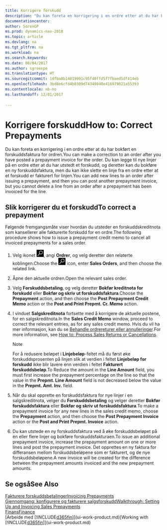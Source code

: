 ```yaml
---
title: Korrigere forskudd
description: "Du kan foreta en korrigering i en ordre etter at du har bokført en forskuddsfaktura for ordren. Du kan legge til nye linjer på en ordre etter at du har utstedt et forskudd, og deretter kan du bokføre en ny forskuddsfaktura, men du kan ikke slette en linje fra en ordre etter at et forskudd er fakturert for linjen."
documentationcenter: 
author: SorenGP
ms.prod: dynamics-nav-2018
ms.topic: article
ms.devlang: na
ms.tgt_pltfrm: na
ms.workload: na
ms.search.keywords: 
ms.date: 08/04/2017
ms.author: sgroespe
ms.translationtype: HT
ms.sourcegitcommit: 1dfba8b14019991c95f40ffd5f7fbaed5df414eb
ms.openlocfilehash: 3bd8e6cfd4b0309d74340840e416979021a55393
ms.contentlocale: nb-no
ms.lasthandoff: 12/01/2017

---
```

# <a name="how-to-correct-prepayments"></a><span data-ttu-id="754f1-104">Korrigere forskudd</span><span class="sxs-lookup"><span data-stu-id="754f1-104">How to: Correct Prepayments</span></span>
<span data-ttu-id="754f1-105">Du kan foreta en korrigering i en ordre etter at du har bokført en forskuddsfaktura for ordren.</span><span class="sxs-lookup"><span data-stu-id="754f1-105">You can make a correction to an order after you have posted a prepayment invoice for the order.</span></span> <span data-ttu-id="754f1-106">Du kan legge til nye linjer på en ordre etter at du har utstedt et forskudd, og deretter kan du bokføre en ny forskuddsfaktura, men du kan ikke slette en linje fra en ordre etter at et forskudd er fakturert for linjen.</span><span class="sxs-lookup"><span data-stu-id="754f1-106">You can add new lines to an order after issuing a prepayment, and then you can post another prepayment invoice, but you cannot delete a line from an order after a prepayment has been invoiced for the line.</span></span>  

## <a name="to-correct-a-prepayment"></a><span data-ttu-id="754f1-107">Slik korrigerer du et forskudd</span><span class="sxs-lookup"><span data-stu-id="754f1-107">To correct a prepayment</span></span>
<span data-ttu-id="754f1-108">Følgende fremgangsmåte viser hvordan du utsteder en forskuddskreditnota som kansellerer alle fakturerte forskudd for en ordre.</span><span class="sxs-lookup"><span data-stu-id="754f1-108">The following procedure shows how to issue a prepayment credit memo to cancel all invoiced prepayments for a sales order.</span></span>  
1. <span data-ttu-id="754f1-109">Velg ikonet ![Søk etter side eller rapport](media/ui-search/search_small.png "Søk etter side eller rapport"), angi **Ordrer**, og velg deretter den relaterte koblingen.</span><span class="sxs-lookup"><span data-stu-id="754f1-109">Choose the ![Search for Page or Report](media/ui-search/search_small.png "Search for Page or Report icon") icon, enter **Sales Orders**, and then choose the related link.</span></span>  
2. <span data-ttu-id="754f1-110">Åpne den aktuelle ordren.</span><span class="sxs-lookup"><span data-stu-id="754f1-110">Open the relevant sales order.</span></span>
3. <span data-ttu-id="754f1-111">Velg **Forskuddsbetaling**, og velg deretter **Bokfør kreditnota for forskudd** eller **Bokfør og skriv ut forskuddsfaktura**.</span><span class="sxs-lookup"><span data-stu-id="754f1-111">Choose the **Prepayment** action, and then choose the **Post Prepayment Credit Memo** action or the **Post and Print Prepmt. Cr. Memo** action.</span></span>  
4. <span data-ttu-id="754f1-112">I vinduet **Salgskreditnota** fortsette med å korrigere de aktuelle postene, for en salgskreditnota.</span><span class="sxs-lookup"><span data-stu-id="754f1-112">In the **Sales Credit Memo** window, proceed to correct the relevant entries, as for any sales credit memo.</span></span> <span data-ttu-id="754f1-113">Hvis du vil ha mer informasjon, kan du se [Behandle ordrereturer eller annulleringer](sales-how-process-sales-returns-cancellations.md).</span><span class="sxs-lookup"><span data-stu-id="754f1-113">For more information, see [How to: Process Sales Returns or Cancellations](sales-how-process-sales-returns-cancellations.md).</span></span>     

    > [!NOTE]  
    > <span data-ttu-id="754f1-114">For å redusere beløpet i **Linjebeløp**-feltet må du først øke forskuddsprosenten på linjen slik at verdien i feltet **Linjebeløp for forskudd** ikke blir lavere enn verdien i feltet **Fakturert forskuddsbeløp**.</span><span class="sxs-lookup"><span data-stu-id="754f1-114">To Reduce the amount in the **Line Amount** field, you must first increase the prepayment percentage on the line so that the value in the **Prepmt. Line Amount** field is not decreased below the value in the **Prepmt. Amt. Inv.** field.</span></span>

5. <span data-ttu-id="754f1-115">Når du skal opprette en forskuddsfaktura for nye linjer i en salgskreditnota, velger du **Forskuddsbetaling** og velger deretter **Bokfør forskuddsfaktura** eller **Bokfør og skriv ut forskuddsfaktura**.</span><span class="sxs-lookup"><span data-stu-id="754f1-115">To make a prepayment invoice for any new lines in the sales credit memo, choose the **Prepayment** action, and then choose the **Post Prepayment Invoice** action or the **Post and Print Prepmt. Invoice** action.</span></span>  
6. <span data-ttu-id="754f1-116">Du kan utstede en ny forskuddsfaktura ved å øke forskuddsbeløpet på én eller flere linjer og bokføre forskuddsfakturaen.</span><span class="sxs-lookup"><span data-stu-id="754f1-116">To issue an additional prepayment invoice, increase the prepayment amount on one or more lines and post the prepayment invoice.</span></span> <span data-ttu-id="754f1-117">Det opprettes en ny faktura for differansen mellom forskuddsbeløpene som er fakturert, og de nye forskuddsbeløpene.</span><span class="sxs-lookup"><span data-stu-id="754f1-117">A new invoice will be created for the difference between the prepayment amounts invoiced and the new prepayment amounts.</span></span>  

## <a name="see-also"></a><span data-ttu-id="754f1-118">Se også</span><span class="sxs-lookup"><span data-stu-id="754f1-118">See Also</span></span>  
[<span data-ttu-id="754f1-119">Fakturere forskuddsbetalinger</span><span class="sxs-lookup"><span data-stu-id="754f1-119">Invoicing Prepayments</span></span>](finance-invoice-prepayments.md)  
[<span data-ttu-id="754f1-120">Gjennomgang: konfigurere og fakturere salgsforskudd</span><span class="sxs-lookup"><span data-stu-id="754f1-120">Walkthrough: Setting Up and Invoicing Sales Prepayments</span></span>](walkthrough-setting-up-and-invoicing-sales-prepayments.md)  
[<span data-ttu-id="754f1-121">Finans</span><span class="sxs-lookup"><span data-stu-id="754f1-121">Finance</span></span>](finance.md)  
<span data-ttu-id="754f1-122">[Arbeide med [!INCLUDE[d365fin](includes/d365fin_md.md)]](ui-work-product.md)</span><span class="sxs-lookup"><span data-stu-id="754f1-122">[Working with [!INCLUDE[d365fin](includes/d365fin_md.md)]](ui-work-product.md)</span></span>

